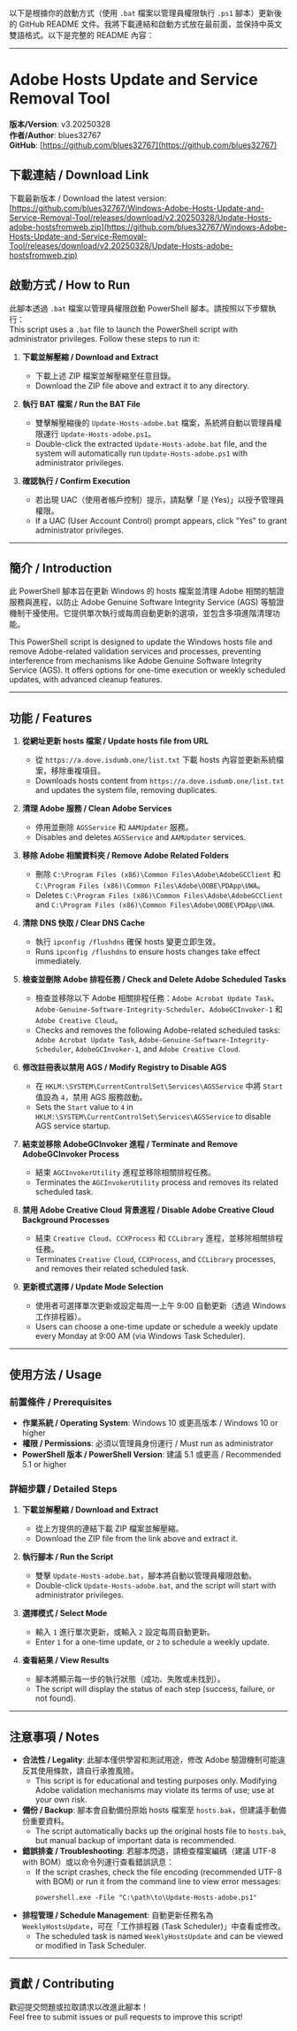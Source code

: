 以下是根據你的啟動方式（使用 `.bat` 檔案以管理員權限執行 `.ps1` 腳本）更新後的 GitHub README 文件。我將下載連結和啟動方式放在最前面，並保持中英文雙語格式。以下是完整的 README 內容：

---

# Adobe Hosts Update and Service Removal Tool

**版本/Version**: v3.20250328  
**作者/Author**: blues32767  
**GitHub**: [https://github.com/blues32767](https://github.com/blues32767)

## 下載連結 / Download Link

下載最新版本 / Download the latest version:  
[https://github.com/blues32767/Windows-Adobe-Hosts-Update-and-Service-Removal-Tool/releases/download/v2.20250328/Update-Hosts-adobe-hostsfromweb.zip](https://github.com/blues32767/Windows-Adobe-Hosts-Update-and-Service-Removal-Tool/releases/download/v2.20250328/Update-Hosts-adobe-hostsfromweb.zip)

## 啟動方式 / How to Run

此腳本透過 `.bat` 檔案以管理員權限啟動 PowerShell 腳本。請按照以下步驟執行：  
This script uses a `.bat` file to launch the PowerShell script with administrator privileges. Follow these steps to run it:

1. **下載並解壓縮 / Download and Extract**  
   - 下載上述 ZIP 檔案並解壓縮至任意目錄。  
   - Download the ZIP file above and extract it to any directory.

2. **執行 BAT 檔案 / Run the BAT File**  
   - 雙擊解壓縮後的 `Update-Hosts-adobe.bat` 檔案，系統將自動以管理員權限運行 `Update-Hosts-adobe.ps1`。  
   - Double-click the extracted `Update-Hosts-adobe.bat` file, and the system will automatically run `Update-Hosts-adobe.ps1` with administrator privileges.

3. **確認執行 / Confirm Execution**  
   - 若出現 UAC（使用者帳戶控制）提示，請點擊「是 (Yes)」以授予管理員權限。  
   - If a UAC (User Account Control) prompt appears, click "Yes" to grant administrator privileges.

---

## 簡介 / Introduction

此 PowerShell 腳本旨在更新 Windows 的 hosts 檔案並清理 Adobe 相關的驗證服務與進程，以防止 Adobe Genuine Software Integrity Service (AGS) 等驗證機制干擾使用。它提供單次執行或每周自動更新的選項，並包含多項進階清理功能。

This PowerShell script is designed to update the Windows hosts file and remove Adobe-related validation services and processes, preventing interference from mechanisms like Adobe Genuine Software Integrity Service (AGS). It offers options for one-time execution or weekly scheduled updates, with advanced cleanup features.

---

## 功能 / Features

1. **從網址更新 hosts 檔案 / Update hosts file from URL**
   - 從 `https://a.dove.isdumb.one/list.txt` 下載 hosts 內容並更新系統檔案，移除重複項目。  
   - Downloads hosts content from `https://a.dove.isdumb.one/list.txt` and updates the system file, removing duplicates.

2. **清理 Adobe 服務 / Clean Adobe Services**
   - 停用並刪除 `AGSService` 和 `AAMUpdater` 服務。  
   - Disables and deletes `AGSService` and `AAMUpdater` services.

3. **移除 Adobe 相關資料夾 / Remove Adobe Related Folders**
   - 刪除 `C:\Program Files (x86)\Common Files\Adobe\AdobeGCClient` 和 `C:\Program Files (x86)\Common Files\Adobe\OOBE\PDApp\UWA`。  
   - Deletes `C:\Program Files (x86)\Common Files\Adobe\AdobeGCClient` and `C:\Program Files (x86)\Common Files\Adobe\OOBE\PDApp\UWA`.

4. **清除 DNS 快取 / Clear DNS Cache**
   - 執行 `ipconfig /flushdns` 確保 hosts 變更立即生效。  
   - Runs `ipconfig /flushdns` to ensure hosts changes take effect immediately.

5. **檢查並刪除 Adobe 排程任務 / Check and Delete Adobe Scheduled Tasks**
   - 檢查並移除以下 Adobe 相關排程任務：`Adobe Acrobat Update Task`、`Adobe-Genuine-Software-Integrity-Scheduler`、`AdobeGCInvoker-1` 和 `Adobe Creative Cloud`。  
   - Checks and removes the following Adobe-related scheduled tasks: `Adobe Acrobat Update Task`, `Adobe-Genuine-Software-Integrity-Scheduler`, `AdobeGCInvoker-1`, and `Adobe Creative Cloud`.

6. **修改註冊表以禁用 AGS / Modify Registry to Disable AGS**
   - 在 `HKLM:\SYSTEM\CurrentControlSet\Services\AGSService` 中將 `Start` 值設為 `4`，禁用 AGS 服務啟動。  
   - Sets the `Start` value to `4` in `HKLM:\SYSTEM\CurrentControlSet\Services\AGSService` to disable AGS service startup.

7. **結束並移除 AdobeGCInvoker 進程 / Terminate and Remove AdobeGCInvoker Process**
   - 結束 `AGCInvokerUtility` 進程並移除相關排程任務。  
   - Terminates the `AGCInvokerUtility` process and removes its related scheduled task.

8. **禁用 Adobe Creative Cloud 背景進程 / Disable Adobe Creative Cloud Background Processes**
   - 結束 `Creative Cloud`、`CCXProcess` 和 `CCLibrary` 進程，並移除相關排程任務。  
   - Terminates `Creative Cloud`, `CCXProcess`, and `CCLibrary` processes, and removes their related scheduled task.

9. **更新模式選擇 / Update Mode Selection**
   - 使用者可選擇單次更新或設定每周一上午 9:00 自動更新（透過 Windows 工作排程器）。  
   - Users can choose a one-time update or schedule a weekly update every Monday at 9:00 AM (via Windows Task Scheduler).

---

## 使用方法 / Usage

### 前置條件 / Prerequisites
- **作業系統 / Operating System**: Windows 10 或更高版本 / Windows 10 or higher  
- **權限 / Permissions**: 必須以管理員身份運行 / Must run as administrator  
- **PowerShell 版本 / PowerShell Version**: 建議 5.1 或更高 / Recommended 5.1 or higher  

### 詳細步驟 / Detailed Steps
1. **下載並解壓縮 / Download and Extract**  
   - 從上方提供的連結下載 ZIP 檔案並解壓縮。  
   - Download the ZIP file from the link above and extract it.

2. **執行腳本 / Run the Script**  
   - 雙擊 `Update-Hosts-adobe.bat`，腳本將自動以管理員權限啟動。  
   - Double-click `Update-Hosts-adobe.bat`, and the script will start with administrator privileges.

3. **選擇模式 / Select Mode**  
   - 輸入 `1` 進行單次更新，或輸入 `2` 設定每周自動更新。  
   - Enter `1` for a one-time update, or `2` to schedule a weekly update.

4. **查看結果 / View Results**  
   - 腳本將顯示每一步的執行狀態（成功、失敗或未找到）。  
   - The script will display the status of each step (success, failure, or not found).

---

## 注意事項 / Notes

- **合法性 / Legality**: 此腳本僅供學習和測試用途，修改 Adobe 驗證機制可能違反其使用條款，請自行承擔風險。  
  - This script is for educational and testing purposes only. Modifying Adobe validation mechanisms may violate its terms of use; use at your own risk.  
- **備份 / Backup**: 腳本會自動備份原始 hosts 檔案至 `hosts.bak`，但建議手動備份重要資料。  
  - The script automatically backs up the original hosts file to `hosts.bak`, but manual backup of important data is recommended.  
- **錯誤排查 / Troubleshooting**: 若腳本閃退，請檢查檔案編碼（建議 UTF-8 with BOM）或以命令列運行查看錯誤訊息：  
  - If the script crashes, check the file encoding (recommended UTF-8 with BOM) or run it from the command line to view error messages:  
    ```
    powershell.exe -File "C:\path\to\Update-Hosts-adobe.ps1"
    ```  
- **排程管理 / Schedule Management**: 自動更新任務名為 `WeeklyHostsUpdate`，可在「工作排程器 (Task Scheduler)」中查看或修改。  
  - The scheduled task is named `WeeklyHostsUpdate` and can be viewed or modified in Task Scheduler.

---

## 貢獻 / Contributing

歡迎提交問題或拉取請求以改進此腳本！  
Feel free to submit issues or pull requests to improve this script!
